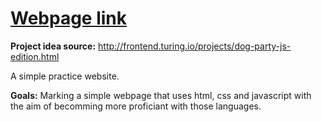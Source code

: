 # [Webpage link](https://maturc.github.io/WebDev-practice-projects/dog-party/index.html)
**Project idea source:** http://frontend.turing.io/projects/dog-party-js-edition.html

A simple practice website.

**Goals:** Marking a simple webpage that uses html, css and javascript with the aim of becomming more proficiant with those languages.
